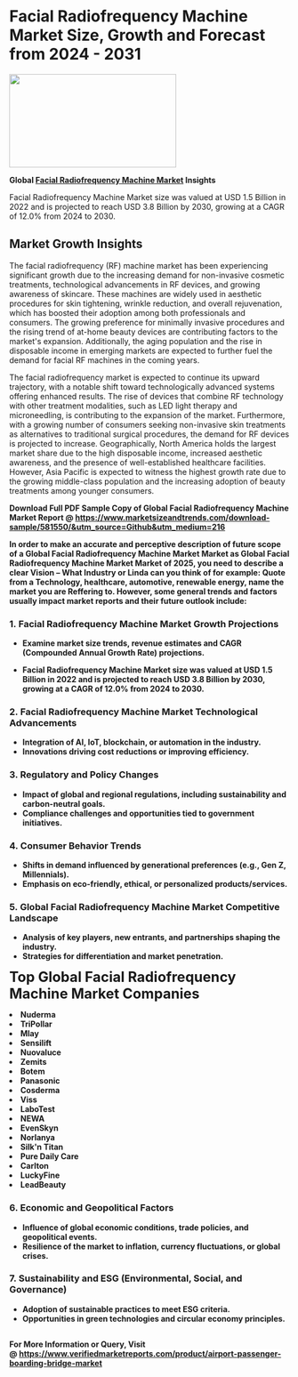 <H1>Facial Radiofrequency Machine Market Size, Growth and Forecast from 2024 - 2031</H1><img class="aligncenter size-medium wp-image-584254" src="https://thirdeyenews.in/wp-content/uploads/2024/09/Global-Market-Research-300x168.jpeg" alt="" width="300" height="168" /><p><strong>Global&nbsp;<a href="https://www.marketsizeandtrends.com/download-sample/581550/&amp;utm_source=Github&utm_medium=216">Facial Radiofrequency Machine Market</a> Insights</strong></p><p>Facial Radiofrequency Machine Market size was valued at USD 1.5 Billion in 2022 and is projected to reach USD 3.8 Billion by 2030, growing at a CAGR of 12.0% from 2024 to 2030.</p><p><h2>Market Growth Insights</h2> <p>The facial radiofrequency (RF) machine market has been experiencing significant growth due to the increasing demand for non-invasive cosmetic treatments, technological advancements in RF devices, and growing awareness of skincare. These machines are widely used in aesthetic procedures for skin tightening, wrinkle reduction, and overall rejuvenation, which has boosted their adoption among both professionals and consumers. The growing preference for minimally invasive procedures and the rising trend of at-home beauty devices are contributing factors to the market's expansion. Additionally, the aging population and the rise in disposable income in emerging markets are expected to further fuel the demand for facial RF machines in the coming years.</p> <p><strong></strong></p> <p>The facial radiofrequency market is expected to continue its upward trajectory, with a notable shift toward technologically advanced systems offering enhanced results. The rise of devices that combine RF technology with other treatment modalities, such as LED light therapy and microneedling, is contributing to the expansion of the market. Furthermore, with a growing number of consumers seeking non-invasive skin treatments as alternatives to traditional surgical procedures, the demand for RF devices is projected to increase. Geographically, North America holds the largest market share due to the high disposable income, increased aesthetic awareness, and the presence of well-established healthcare facilities. However, Asia Pacific is expected to witness the highest growth rate due to the growing middle-class population and the increasing adoption of beauty treatments among younger consumers.</p> <p><strong></p><p><span class=""><strong>Download Full PDF Sample Copy of Global Facial Radiofrequency Machine Market Report</strong> @ <a href="https://www.marketsizeandtrends.com/download-sample/581550/&amp;utm_source=Github&utm_medium=216" target="_blank">https://www.marketsizeandtrends.com/download-sample/581550/&amp;utm_source=Github&utm_medium=216</a></span></p><p>In order to make an accurate and perceptive description of future scope of a Global&nbsp;Facial Radiofrequency Machine Market Market as Global&nbsp;Facial Radiofrequency Machine Market Market of 2025, you need to describe a clear Vision &ndash; What Industry or Linda can you think of for example: Quote from a Technology, healthcare, automotive, renewable energy, name the market you are Reffering to. However, some general trends and factors usually impact market reports and their future outlook include:</p><h3>1.&nbsp;<strong>Facial Radiofrequency Machine Market Growth Projections</strong></h3><ul><li>Examine market size trends, revenue estimates and CAGR (Compounded Annual Growth Rate) projections.</li><li><p>Facial Radiofrequency Machine Market size was valued at USD 1.5 Billion in 2022 and is projected to reach USD 3.8 Billion by 2030, growing at a CAGR of 12.0% from 2024 to 2030.</p></li></ul><h3>2.&nbsp;<strong>Facial Radiofrequency Machine Market Technological Advancements</strong></h3><ul><li>Integration of AI, IoT, blockchain, or automation in the industry.</li><li>Innovations driving cost reductions or improving efficiency.</li></ul><h3>3.&nbsp;<strong>Regulatory and Policy Changes</strong></h3><ul><li>Impact of global and regional regulations, including sustainability and carbon-neutral goals.</li><li>Compliance challenges and opportunities tied to government initiatives.</li></ul><h3>4.&nbsp;<strong>Consumer Behavior Trends</strong></h3><ul><li>Shifts in demand influenced by generational preferences (e.g., Gen Z, Millennials).</li><li>Emphasis on eco-friendly, ethical, or personalized products/services.</li></ul><h3>5.&nbsp;<strong>Global Facial Radiofrequency Machine Market Competitive Landscape</strong></h3><ul><li>Analysis of key players, new entrants, and partnerships shaping the industry.</li><li>Strategies for differentiation and market penetration.</li></ul><p data-pm-slice="1 1 []"><span style="color: inherit; font-family: inherit; font-size: 25px;">Top Global Facial Radiofrequency Machine Market Companies</span></p><div class="" data-test-id=""><p><li>Nuderma</li><li> TriPollar</li><li> Mlay</li><li> Sensilift</li><li> Nuovaluce</li><li> Zemits</li><li> Botem</li><li> Panasonic</li><li> Cosderma</li><li> Viss</li><li> LaboTest</li><li> NEWA</li><li> EvenSkyn</li><li> Norlanya</li><li> Silk'n Titan</li><li> Pure Daily Care</li><li> Carlton</li><li> LuckyFine</li><li> LeadBeauty</li></p></div><h3>6.&nbsp;<strong>Economic and Geopolitical Factors</strong></h3><ul><li>Influence of global economic conditions, trade policies, and geopolitical events.</li><li>Resilience of the market to inflation, currency fluctuations, or global crises.</li></ul><h3>7.&nbsp;<strong>Sustainability and ESG (Environmental, Social, and Governance)</strong></h3><ul><li>Adoption of sustainable practices to meet ESG criteria.</li><li>Opportunities in green technologies and circular economy principles.</li></ul><h2><strong style="font-size: 14px;">For More Information or Query, Visit @&nbsp;</strong><a style="background-color: #ffffff; font-size: 14px;" href="https://www.marketsizeandtrends.com/report/facial-radiofrequency-machine-market/" target="_blank">https://www.verifiedmarketreports.com/product/airport-passenger-boarding-bridge-market</a></h2>
